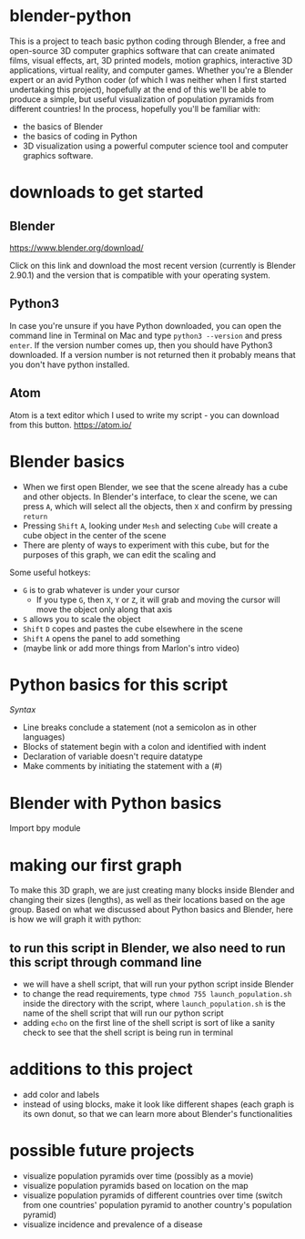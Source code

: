 # blender-python
This is a project to teach basic python coding through Blender, a free and open-source 3D computer graphics software that can create animated films, visual effects, art, 3D printed models, motion graphics, interactive 3D applications, virtual reality, and computer games. Whether you're a Blender expert or an avid Python coder (of which I was neither when I first started undertaking this project), hopefully at the end of this we'll be able to produce a simple, but useful visualization of population pyramids from different countries! In the process, hopefully you'll be familiar with:
* the basics of Blender
* the basics of coding in Python
* 3D visualization using a powerful computer science tool and computer graphics software. 

# downloads to get started
## Blender
https://www.blender.org/download/

Click on this link and download the most recent version (currently is Blender 2.90.1) and the version that is compatible with your operating system.

## Python3
In case you're unsure if you have Python downloaded, you can open the command line in Terminal on Mac and type `python3 --version` and press `enter`. If the version number comes up, then you should have Python3 downloaded. If a version number is not returned then it probably means that you don't have python installed. 

## Atom 
Atom is a text editor which I used to write my script - you can download from this button. 
https://atom.io/

# Blender basics
- When we first open Blender, we see that the scene already has a cube and other objects. In Blender's interface, to clear the scene, we can press `A`, which will select all the objects, then `X` and confirm by pressing `return`
- Pressing `Shift` `A`, looking under `Mesh` and selecting `Cube` will create a cube object in the center of the scene
- There are plenty of ways to experiment with this cube, but for the purposes of this graph, we can edit the scaling and

Some useful hotkeys: 
- `G` is to grab whatever is under your cursor
  - If you type `G`, then `X`, `Y` or `Z`, it will grab and moving the cursor will move the object only along that axis
- `S` allows you to scale the object
- `Shift` `D` copes and pastes the cube elsewhere in the scene
- `Shift` `A` opens the panel to add something
- (maybe link or add more things from Marlon's intro video)

# Python basics for this script


*Syntax*
- Line breaks conclude a statement (not a semicolon as in other languages)
- Blocks of statement begin with a colon and identified with indent
- Declaration of variable doesn't require datatype
- Make comments by initiating the statement with a (#)

# Blender with Python basics
Import bpy module 


# making our first graph

To make this 3D graph, we are just creating many blocks inside Blender and changing their sizes (lengths), as well as their locations based on the age group. Based on what we discussed about Python basics and Blender, here is how we will graph it with python: 

## to run this script in Blender, we also need to run this script through command line 
- we will have a shell script, that will run your python script inside Blender 
- to change the read requirements, type `chmod 755 launch_population.sh` inside the directory with the script, where `launch_population.sh` is the name of the shell script that will run our python script 
- adding `echo` on the first line of the shell script is sort of like a sanity check to see that the shell script is being run in terminal 

# additions to this project
* add color and labels 
* instead of using blocks, make it look like different shapes (each graph is its own donut, so that we can learn more about Blender's functionalities

# possible future projects
* visualize population pyramids over time (possibly as a movie)
* visualize population pyramids based on location on the map
* visualize population pyramids of different countries over time (switch from one countries' population pyramid to another country's population pyramid)
* visualize incidence and prevalence of a disease 
